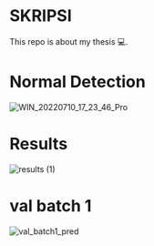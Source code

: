 # SKRIPSI
This repo is about my thesis 💻.

# Normal Detection

![WIN_20220710_17_23_46_Pro](https://user-images.githubusercontent.com/99315609/180749319-fe06de7a-935c-44e0-a453-e5907323168e.jpg)

# Results

![results (1)](https://user-images.githubusercontent.com/99315609/180750502-ef16b752-cb56-47ce-8abe-a41762886254.png)

# val batch 1

![val_batch1_pred](https://user-images.githubusercontent.com/99315609/180750627-0298ce47-2c41-441f-ba97-0c7b94076df0.jpg)
